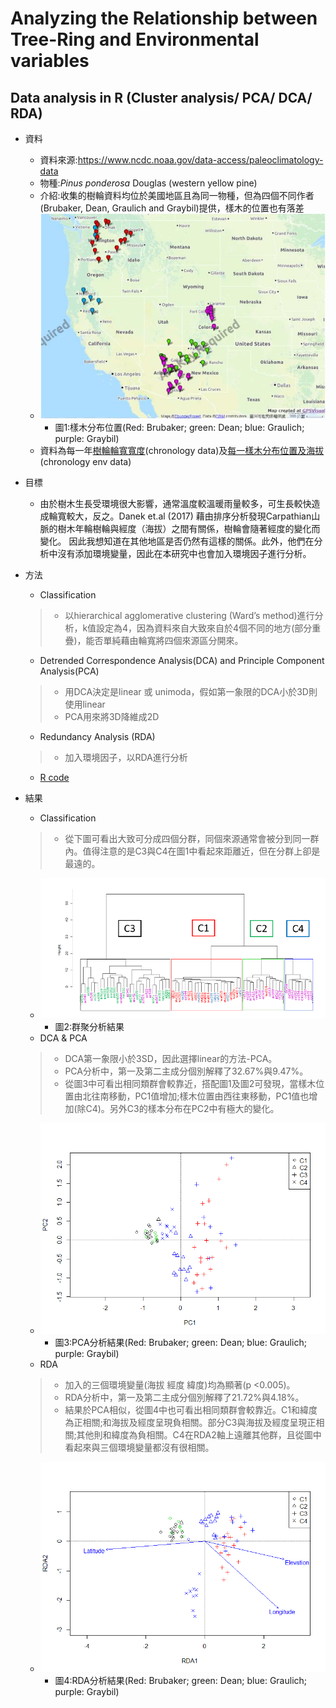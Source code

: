# Analyzing the Relationship between Tree-Ring and Environmental variables
## Data analysis in R (Cluster analysis/ PCA/ DCA/ RDA)
 * 資料
    * 資料來源:<https://www.ncdc.noaa.gov/data-access/paleoclimatology-data>
    * 物種:*Pinus ponderosa* Douglas (western yellow pine)
    * 介紹:收集的樹輪資料均位於美國地區且為同一物種，但為四個不同作者(Brubaker, Dean, Graulich and Graybil)提供，樣木的位置也有落差
    * ![樣木分布位置](https://github.com/a10293499/TreeRing-and-environmental-variables/blob/main/%E6%A8%A3%E6%9C%A8%E5%88%86%E5%B8%83.PNG)
       * 圖1:樣木分布位置(Red: Brubaker; green: Dean; blue: Graulich; purple: Graybil)
    * 資料為每一年[樹輪輪寬寬度](https://github.com/a10293499/TreeRing-and-environmental-variables/blob/main/chronology%20data.csv)(chronology data)及[每一樣木分布位置及海拔](https://github.com/a10293499/TreeRing-and-environmental-variables/blob/main/chronology%20env%20data.csv)(chronology env data)
 * 目標
    * 由於樹木生長受環境很大影響，通常溫度較溫暖雨量較多，可生長較快造成輪寬較大，反之。Danek et.al (2017) 藉由排序分析發現Carpathian山脈的樹木年輪樹輪與經度（海拔）之間有關係，樹輪會隨著經度的變化而變化。  因此我想知道在其他地區是否仍然有這樣的關係。此外，他們在分析中沒有添加環境變量，因此在本研究中也會加入環境因子進行分析。
    

 * 方法
    * Classification
    > - 以hierarchical agglomerative clustering (Ward’s method)進行分析，k值設定為4，因為資料來自大致來自於4個不同的地方(部分重疊)，能否單純藉由輪寬將四個來源區分開來。
    * Detrended Correspondence Analysis(DCA) and Principle Component Analysis(PCA)
    > -  用DCA決定是linear 或 unimoda，假如第一象限的DCA小於3D則使用linear
    > -  PCA用來將3D降維成2D
    * Redundancy Analysis (RDA)
    > - 加入環境因子，以RDA進行分析
    * [R code](https://github.com/a10293499/TreeRing-and-environmental-variables/blob/main/Classification%20and%20Ordination%20analysis)


 * 結果
   * Classification
   > - 從下圖可看出大致可分成四個分群，同個來源通常會被分到同一群內。值得注意的是C3與C4在圖1中看起來距離近，但在分群上卻是最遠的。
   * ![classification](https://github.com/a10293499/TreeRing-and-environmental-variables/blob/main/classification.PNG)
      * 圖2:群聚分析結果
   * DCA & PCA
   > - DCA第一象限小於3SD，因此選擇linear的方法-PCA。
   > - PCA分析中，第一及第二主成分個別解釋了32.67%與9.47%。
   > - 從圖3中可看出相同類群會較靠近，搭配圖1及圖2可發現，當樣木位置由北往南移動，PC1值增加;樣木位置由西往東移動，PC1值也增加(除C4)。另外C3的樣本分布在PC2中有極大的變化。
   * ![PCA](https://github.com/a10293499/TreeRing-and-environmental-variables/blob/main/PCA.png)
      * 圖3:PCA分析結果(Red: Brubaker; green: Dean; blue: Graulich; purple: Graybil)
   * RDA
   > - 加入的三個環境變量(海拔 經度 緯度)均為顯著(p <0.005)。
   > - RDA分析中，第一及第二主成分個別解釋了21.72%與4.18%。
   > - 結果於PCA相似，從圖4中也可看出相同類群會較靠近。C1和緯度為正相關;和海拔及經度呈現負相關。部分C3與海拔及經度呈現正相關;其他則和緯度為負相關。C4在RDA2軸上遠離其他群，且從圖中看起來與三個環境變量都沒有很相關。
   * ![PCA](https://github.com/a10293499/TreeRing-and-environmental-variables/blob/main/RDA.png)
      * 圖4:RDA分析結果(Red: Brubaker; green: Dean; blue: Graulich; purple: Graybil)
